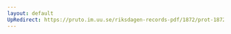 ```yaml
---
layout: default
UpRedirect: https://pruto.im.uu.se/riksdagen-records-pdf/1872/prot-1872--ak--118/prot-1872--ak--118_000.pdf
---
```

